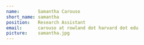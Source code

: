 ```yaml
---
name:       Samantha Carouso
short_name: samantha
position:   Research Assistant
email:      carouso at rowland dot harvard dot edu
picture:    samantha.jpg
---
```

